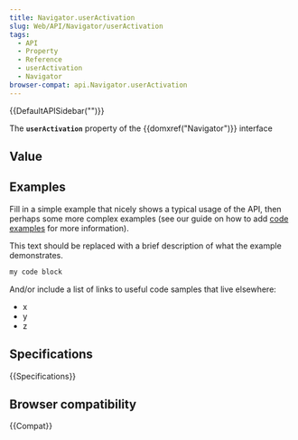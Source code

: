 ```yaml
---
title: Navigator.userActivation
slug: Web/API/Navigator/userActivation
tags:
  - API
  - Property
  - Reference
  - userActivation
  - Navigator
browser-compat: api.Navigator.userActivation
---
```

{{DefaultAPISidebar("")}}

The **`userActivation`** property of the {{domxref("Navigator")}} interface 

## Value



## Examples

Fill in a simple example that nicely shows a typical usage of the API, then perhaps some more complex examples (see our guide on how to add [code examples](/en-US/docs/MDN/Contribute/Structures/Code_examples) for more information).

This text should be replaced with a brief description of what the example demonstrates.

```js
my code block
```

And/or include a list of links to useful code samples that live elsewhere:

*   x
*   y
*   z

## Specifications

{{Specifications}}

## Browser compatibility

{{Compat}}



